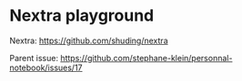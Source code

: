 # Nextra playground

Nextra: https://github.com/shuding/nextra

Parent issue: https://github.com/stephane-klein/personnal-notebook/issues/17
